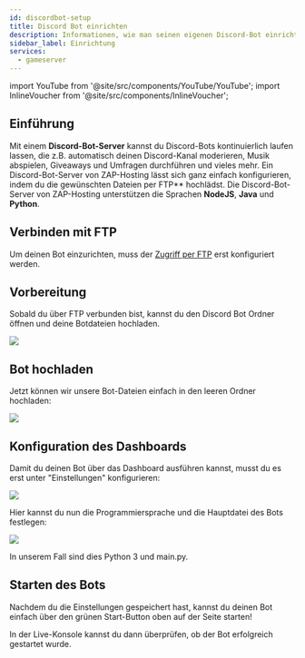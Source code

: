 ```yaml
---
id: discordbot-setup
title: Discord Bot einrichten
description: Informationen, wie man seinen eigenen Discord-Bot einrichtet - ZAP-Hosting.com documentation
sidebar_label: Einrichtung
services:
  - gameserver
---
```


import YouTube from '@site/src/components/YouTube/YouTube';
import InlineVoucher from '@site/src/components/InlineVoucher';

## Einführung

Mit einem **Discord-Bot-Server** kannst du Discord-Bots kontinuierlich laufen lassen, die z.B. automatisch deinen Discord-Kanal moderieren, Musik abspielen, Giveaways und Umfragen durchführen und vieles mehr. Ein Discord-Bot-Server von ZAP-Hosting lässt sich ganz einfach konfigurieren, indem du die gewünschten Dateien per FTP** hochlädst. Die Discord-Bot-Server von ZAP-Hosting unterstützen die Sprachen **NodeJS**, **Java** und **Python**.

<YouTube videoId="OoKA8UJ_N5A" imageSrc="https://screensaver01.zap-hosting.com/index.php/s/R98tNjGdaknbJbY/preview" title="Wie man einen Discord-Bot-Server einrichtet und Bot-Dateien hochlädt!" description="Hast du das Gefühl, dass du etwas besser verstehst, wenn du es in Aktion siehst? Wir haben etwas für dich! Tauche ab in unser Video, welches alles für dich zusammenfasst. Egal, ob du es eilig hast oder einfach nur Informationen auf möglichst verständliche Art und Weise aufnehmen möchtest!"/>

<InlineVoucher />

## Verbinden mit FTP

Um deinen Bot einzurichten, muss der [Zugriff per FTP](gameserver-ftpaccess.md) erst konfiguriert werden.

## Vorbereitung

Sobald du über FTP verbunden bist, kannst du den Discord Bot Ordner öffnen und deine Botdateien hochladen.

![](https://screensaver01.zap-hosting.com/index.php/s/XKc2bRwifG5JswA/preview)

## Bot hochladen

Jetzt können wir unsere Bot-Dateien einfach in den leeren Ordner hochladen:

![](https://screensaver01.zap-hosting.com/index.php/s/3pdXmN6fX3Qowbm/preview)

## Konfiguration des Dashboards

Damit du deinen Bot über das Dashboard ausführen kannst, musst du es erst unter "Einstellungen" konfigurieren:

![](https://screensaver01.zap-hosting.com/index.php/s/itzjxJaTtTyGaD6/preview)

Hier kannst du nun die Programmiersprache und die Hauptdatei des Bots festlegen:

![](https://screensaver01.zap-hosting.com/index.php/s/KofY38BgAS9xT4L/preview)

In unserem Fall sind dies Python 3 und main.py.

## Starten des Bots

Nachdem du die Einstellungen gespeichert hast, kannst du deinen Bot einfach über den grünen Start-Button oben auf der Seite starten!

In der Live-Konsole kannst du dann überprüfen, ob der Bot erfolgreich gestartet wurde.